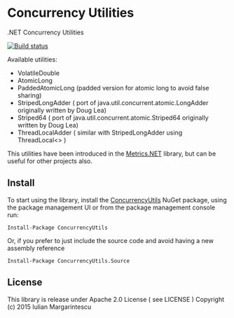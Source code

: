 # Concurrency Utilities

.NET Concurrency Utilities

[![Build status](https://ci.appveyor.com/api/projects/status/n7j2wym7575pf130?svg=true)](https://ci.appveyor.com/project/etishor/concurrencyutilities) 

Available utilities:

* VolatileDouble
* AtomicLong
* PaddedAtomicLong (padded version for atomic long to avoid false sharing)
* StripedLongAdder ( port of java.util.concurrent.atomic.LongAdder originally written by Doug Lea)
* Striped64 ( port of java.util.concurrent.atomic.Striped64  originally written by Doug Lea)
* ThreadLocalAdder ( similar with StripedLongAdder using ThreadLocal<> )

This utilities have been introduced in the [Metrics.NET](https://github.com/etishor/Metrics.NET) library, but can be useful for other projects also.

## Install

To start using the library, install the [ConcurrencyUtils](https://www.nuget.org/packages/ConcurrencyUtils/) NuGet package, using the package management UI or from the package management console run:

    Install-Package ConcurrencyUtils

Or, if you prefer to just include the source code and avoid having a new assembly reference

    Install-Package ConcurrencyUtils.Source

## License

This library is release under Apache 2.0 License ( see LICENSE ) 
Copyright (c) 2015 Iulian Margarintescu

